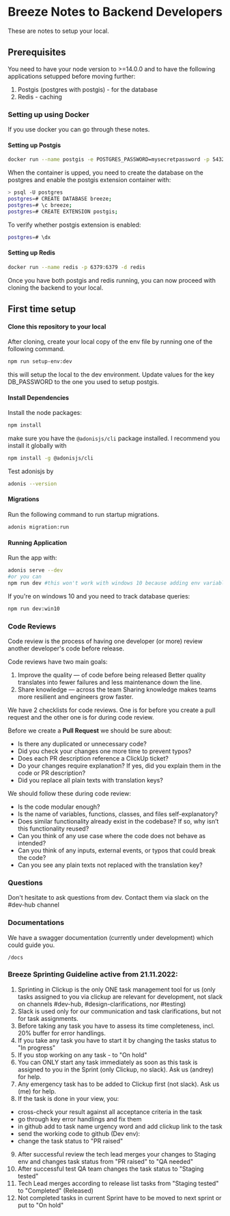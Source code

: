 # Breeze Notes to Backend Developers 
 
These are notes to setup your local.  

## Prerequisites

You need to have your node version to >=14.0.0 and to have the following applications setupped before moving further:

1. Postgis (postgres with postgis) - for the database
2. Redis - caching

### Setting up using Docker

If you use docker you can go through these notes.

#### Setting up Postgis

```bash
docker run --name postgis -e POSTGRES_PASSWORD=mysecretpassword -p 5432:5432 -d postgis/postgis
```

When the container is upped, you need to create the database on the postgres and enable the postgis extension container with:

```bash
> psql -U postgres
postgres=# CREATE DATABASE breeze;
postgres=# \c breeze;
postgres=# CREATE EXTENSION postgis;
```

To verify whether postgis extension is enabled:

```bash
postgres=# \dx
```

#### Setting up Redis

```bash
docker run --name redis -p 6379:6379 -d redis
```

Once you have both postgis and redis running, you can now proceed with cloning the backend to your local.

## First time setup

#### Clone this repository to your local

After cloning, create your local copy of the env file by running one of the following command.

```bash
npm run setup-env:dev
```

this will setup the local to the dev environment. Update values for the key DB_PASSWORD to the one you used to setup postgis.

#### Install Dependencies

Install the node packages:

```bash
npm install
```

make sure you have the `@adonisjs/cli` package installed. I recommend you install it globally with

```bash
npm install -g @adonisjs/cli
```

Test adonisjs by

```bash
adonis --version
```

#### Migrations

Run the following command to run startup migrations.

```bash
adonis migration:run
```

#### Running Application

Run the app with:

```bash
adonis serve --dev
#or you can
npm run dev #this won't work with windows 10 because adding env variables is different there
```

If you're on windows 10 and you need to track database queries:

```bash
npm run dev:win10
```

### Code Reviews

Code review is the process of having one developer (or more) review another
developer's code before release.

Code reviews have two main goals:
1. Improve the quality — of code before being released
		Better quality translates into fewer failures and less maintenance down the line.
2. Share knowledge — across the team
		Sharing knowledge makes teams more resilient and engineers grow faster.

We have 2 checklists for code reviews. One is for before you create a pull request and the other one is for during code review.

Before we create a **Pull Request** we should be sure about:

- Is there any duplicated or unnecessary code?
- Did you check your changes one more time to prevent typos?
- Does each PR description reference a ClickUp ticket?
- Do your changes require explanation? If yes, did you explain them in the code or PR description?
- Did you replace all plain texts with translation keys?

We should follow these during code review:

- Is the code modular enough?
- Is the name of variables, functions, classes, and files self-explanatory?
- Does similar functionality already exist in the codebase? If so, why isn’t this functionality reused?
- Can you think of any use case where the code does not behave as intended?
- Can you think of any inputs, external events, or typos that could break the code?
- Can you see any plain texts not replaced with the translation key?

### Questions

Don't hesitate to ask questions from dev. Contact them via slack on the #dev-hub channel

### Documentations

We have a swagger documentation (currently under development) which could guide you.

```/docs```

### Breeze Sprinting Guideline active from 21.11.2022:

1. Sprinting in Clickup is the only ONE task management tool for us (only tasks assigned to you via clickup are relevant for development, not slack on channels #dev-hub, #design-clarifications, nor #testing)
2. Slack is used only for our communication and task clarifications, but not for task assignments.
3. Before taking any task you have to assess its time completeness, incl. 20% buffer for error handlings.
4. If you take any task you have to start it by changing the tasks status to "In progress"
5. If you stop working on any task - to "On hold"
6. You can ONLY start any task immediately as soon as this task is assigned to you in the Sprint (only Clickup, no slack). Ask us (andrey) for help.
7. Any emergency task has to be added to Clickup first (not slack). Ask us (me) for help.
8. If the task is done in your view, you:
- cross-check your result against all acceptance criteria in the task
- go through key error handlings and fix them
- in github add to task name urgency word and add clickup link to the task
- send the working code to github (Dev env):
- change the task status to "PR raised"
9. After successful review the tech lead merges your changes to Staging env and changes task status from "PR raised" to "QA needed"
10. After successful test QA team changes the task status to "Staging tested" 
11. Tech Lead merges according to release list tasks from "Staging tested" to "Completed" (Released)
12. Not completed tasks in current Sprint have to be moved to next sprint or put to "On hold"
